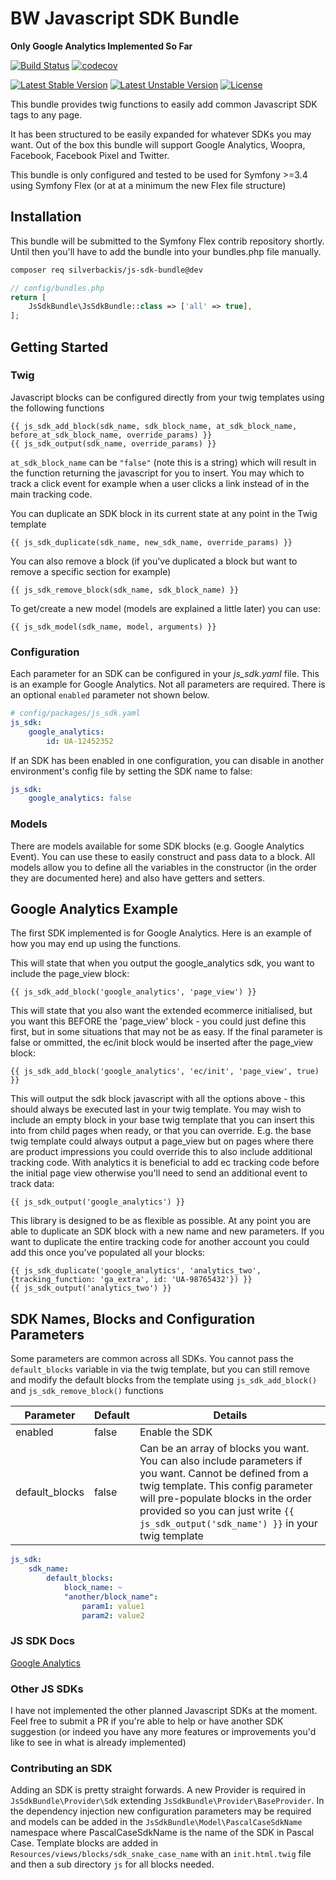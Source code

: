 # BW Javascript SDK Bundle
**Only Google Analytics Implemented So Far**

[![Build Status](https://travis-ci.org/silverbackis/js-sdk-bundle.svg?branch=master)](https://travis-ci.org/silverbackis/js-sdk-bundle)
[![codecov](https://codecov.io/gh/silverbackis/js-sdk-bundle/branch/master/graph/badge.svg)](https://codecov.io/gh/silverbackis/js-sdk-bundle)

[![Latest Stable Version](https://poser.pugx.org/silverbackis/js-sdk-bundle/version)](https://packagist.org/packages/phpunit/phpunit)
[![Latest Unstable Version](https://poser.pugx.org/silverbackis/js-sdk-bundle/v/unstable)](//packagist.org/packages/phpunit/phpunit)
[![License](https://poser.pugx.org/silverbackis/js-sdk-bundle/license)](https://packagist.org/packages/silverbackis/js-sdk-bundle)

This bundle provides twig functions to easily add common Javascript SDK tags to any page.

It has been structured to be easily expanded for whatever SDKs you may want. Out of the box this bundle will support Google Analytics, Woopra, Facebook, Facebook Pixel and Twitter.

This bundle is only configured and tested to be used for Symfony >=3.4 using Symfony Flex (or at at a minimum the new Flex file structure)

## Installation
This bundle will be submitted to the Symfony Flex contrib repository shortly. Until then you'll have to add the bundle into your bundles.php file manually.
```bash
composer req silverbackis/js-sdk-bundle@dev
```

```php
// config/bundles.php
return [
    JsSdkBundle\JsSdkBundle::class => ['all' => true],
];
```

## Getting Started
### Twig
Javascript blocks can be configured directly from your twig templates using the following functions
```twig
{{ js_sdk_add_block(sdk_name, sdk_block_name, at_sdk_block_name, before_at_sdk_block_name, override_params) }}
{{ js_sdk_output(sdk_name, override_params) }}
```
`at_sdk_block_name` can be `"false"` (note this is a string) which will result in the function returning the javascript for you to insert. You may which to track a click event for example when a user clicks a link instead of in the main tracking code.

You can duplicate an SDK block in its current state at any point in the Twig template
```twig
{{ js_sdk_duplicate(sdk_name, new_sdk_name, override_params) }}
```

You can also remove a block (if you've duplicated a block but want to remove a specific section for example)
```twig
{{ js_sdk_remove_block(sdk_name, sdk_block_name) }}
```

To get/create a new model (models are explained a little later) you can use:
```twig
{{ js_sdk_model(sdk_name, model, arguments) }}
```

### Configuration
Each parameter for an SDK can be configured in your *js_sdk.yaml* file. This is an example for Google Analytics. Not all parameters are required. There is an optional `enabled` parameter not shown below.
```yaml
# config/packages/js_sdk.yaml
js_sdk:
    google_analytics:
        id: UA-12452352
```

If an SDK has been enabled in one configuration, you can disable in another environment's config file by setting the SDK name to false:
```yaml
js_sdk:
    google_analytics: false
```

### Models
There are models available for some SDK blocks (e.g. Google Analytics Event). You can use these to easily construct and pass data to a block. All models allow you to define all the variables in the constructor (in the order they are documented here) and also have getters and setters.

## Google Analytics Example
The first SDK implemented is for Google Analytics. Here is an example of how you may end up using the functions.

This will state that when you output the google_analytics sdk, you want to include the page_view block:
```twig
{{ js_sdk_add_block('google_analytics', 'page_view') }}
```

This will state that you also want the extended ecommerce initialised, but you want this BEFORE the 'page_view' block - you could just define this first, but in some situations that may not be as easy. If the final parameter is false or ommitted, the ec/init block would be inserted after the page_view block:
```twig
{{ js_sdk_add_block('google_analytics', 'ec/init', 'page_view', true) }}
```

This will output the sdk block javascript with all the options above - this should always be executed last in your twig template. You may wish to include an empty block in your base twig template that you can insert this into from child pages when ready, or that you can override. E.g. the base twig template could always output a page_view but on pages where there are product impressions you could override this to also include additional tracking code. With analytics it is beneficial to add ec tracking code before the initial page view otherwise you'll need to send an additional event to track data:
```twig
{{ js_sdk_output('google_analytics') }}
```

This library is designed to be as flexible as possible. At any point you are able to duplicate an SDK block with a new name and new parameters. If you want to duplicate the entire tracking code for another account you could add this once you've populated all your blocks:
```twig
{{ js_sdk_duplicate('google_analytics', 'analytics_two', {tracking_function: 'ga_extra', id: 'UA-98765432'}) }}
{{ js_sdk_output('analytics_two') }}
```

## SDK Names, Blocks and Configuration Parameters
Some parameters are common across all SDKs. You cannot pass the `default_blocks` variable in via the twig template, but you can still remove and modify the default blocks from the template using `js_sdk_add_block()` and `js_sdk_remove_block()` functions

| Parameter | Default | Details |
| --- | --- | --- |
| enabled | false | Enable the SDK |
| default_blocks | false | Can be an array of blocks you want. You can also include parameters if you want. Cannot be defined from a twig template. This config parameter will pre-populate blocks in the order provided so you can just write `{{ js_sdk_output('sdk_name') }}` in your twig template |

```yaml
js_sdk:
    sdk_name:
        default_blocks:
            block_name: ~
            "another/block_name":
                param1: value1
                param2: value2
```

### JS SDK Docs
[Google Analytics](Docs/GoogleAnalytics.md)

### Other JS SDKs
I have not implemented the other planned Javascript SDKs at the moment. Feel free to submit a PR if you're able to help or have another SDK suggestion (or indeed you have any more features or improvements you'd like to see in what is already implemented)

### Contributing an SDK
Adding an SDK is pretty straight forwards. A new Provider is required in `JsSdkBundle\Provider\Sdk` extending `JsSdkBundle\Provider\BaseProvider`. In the dependency injection new configuration parameters may be required and models can be added in the `JsSdkBundle\Model\PascalCaseSdkName` namespace where PascalCaseSdkName is the name of the SDK in Pascal Case. Template blocks are added in `Resources/views/blocks/sdk_snake_case_name` with an `init.html.twig` file and then a sub directory `js` for all blocks needed.
